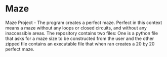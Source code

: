 # Maze
Maze Project - The program creates a perfect maze. 
Perfect in this context means a maze without any loops or closed circuits, and without any inaccessible areas.
The repository contains two files: One is a python file that asks for a maze size to be constructed from the user and the other
zipped file contains an executable file that when ran creates a 20 by 20 perfect maze.
